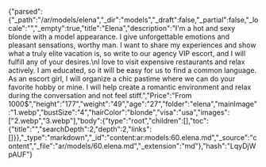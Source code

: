 {"parsed":{"_path":"/ar/models/elena","_dir":"models","_draft":false,"_partial":false,"_locale":"","_empty":true,"title":"Elena","description":"I'm a hot and sexy blonde with a model appearance. I give unforgettable emotions and pleasant sensations, worthy man. I want to share my experiences and show what a truly elite vacation is, so write to our agency VIP escort, and I will fulfill any of your desires.\nI love to visit expensive restaurants and relax actively. I am educated, so it will be easy for us to find a common language. As an escort girl, I will organize a chic pastime where we can do your favorite hobby or mine. I will help create a romantic environment and relax during the conversation and not feel stiff.","Price":"From 1000$","height":"177","weight":"49","age":"27","folder":"elena","mainImage":"1.webp","bustSize":"4","hairColor":"blonde","visa":"usa","images":["2.webp","3.webp"],"body":{"type":"root","children":[],"toc":{"title":"","searchDepth":2,"depth":2,"links":[]}},"_type":"markdown","_id":"content:ar:models:60.elena.md","_source":"content","_file":"ar/models/60.elena.md","_extension":"md"},"hash":"LqyDjWpAUF"}